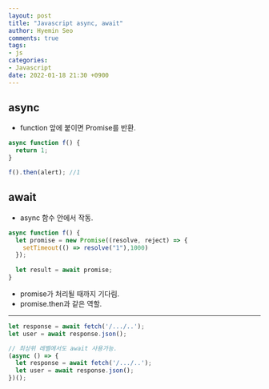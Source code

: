 ```yaml
---
layout: post
title: "Javascript async, await"
author: Hyemin Seo
comments: true
tags:
- js
categories:
- Javascript
date: 2022-01-18 21:30 +0900
---
```


## async  
- function 앞에 붙이면 Promise를 반환.  
```javascript
async function f() {
  return 1;
}

f().then(alert); //1
```

## await  
- async 함수 안에서 작동.  
```javascript
async function f() {
  let promise = new Promise((resolve, reject) => {
    setTimeout(() => resolve("1"),1000)
  });
  
  let result = await promise;
}
```
- promise가 처리될 때까지 기다림.    
- promise.then과 같은 역할.  
***  
```javascript
let response = await fetch('/.../..');
let user = await response.json();

// 최상위 레벨에서도 await 사용가능.
(async () => {
  let response = await fetch('/.../..');
  let user = await response.json();
})();
```
